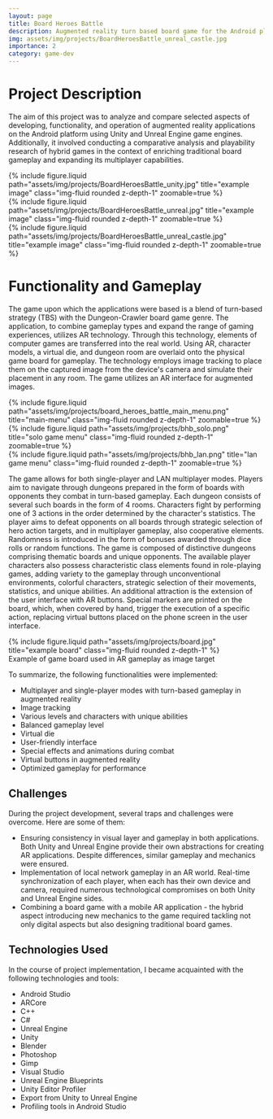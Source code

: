 ```yaml
---
layout: page
title: Board Heroes Battle
description: Augmented reality turn based board game for the Android platform
img: assets/img/projects/BoardHeroesBattle_unreal_castle.jpg
importance: 2
category: game-dev
---
```


# Project Description

The aim of this project was to analyze and compare selected aspects of developing, functionality, and operation of augmented reality applications on the Android platform using Unity and Unreal Engine game engines. Additionally, it involved conducting a comparative analysis and playability research of hybrid games in the context of enriching traditional board gameplay and expanding its multiplayer capabilities.

<div class="row">
    <div class="col-sm mt-3 mt-md-0">
        {% include figure.liquid path="assets/img/projects/BoardHeroesBattle_unity.jpg" title="example image" class="img-fluid rounded z-depth-1" zoomable=true %}
    </div>
    <div class="col-sm mt-3 mt-md-0">
        {% include figure.liquid  path="assets/img/projects/BoardHeroesBattle_unreal.jpg" title="example image" class="img-fluid rounded z-depth-1" zoomable=true %}
    </div>
    <div class="col-sm mt-3 mt-md-0">
        {% include figure.liquid path="assets/img/projects/BoardHeroesBattle_unreal_castle.jpg" title="example image" class="img-fluid rounded z-depth-1" zoomable=true %}
    </div>
</div>

# Functionality and Gameplay

The game upon which the applications were based is a blend of turn-based strategy (TBS) with the Dungeon-Crawler board game genre. The application, to combine gameplay types and expand the range of gaming experiences, utilizes AR technology. Through this technology, elements of computer games are transferred into the real world. Using AR, character models, a virtual die, and dungeon room are overlaid onto the physical game board for gameplay. The technology employs image tracking to place them on the captured image from the device's camera and simulate their placement in any room. The game utilizes an AR interface for augmented images.

<div class="row">
    <div class="col-sm mt-3 mt-md-0">
        {% include figure.liquid path="assets/img/projects/board_heroes_battle_main_menu.png" title="main-menu" class="img-fluid rounded z-depth-1" zoomable=true %}
    </div>
     <div class="col-sm mt-3 mt-md-0">
        {% include figure.liquid  path="assets/img/projects/bhb_solo.png" title="solo game menu" class="img-fluid rounded z-depth-1" zoomable=true %}
    </div>
    <div class="col-sm mt-3 mt-md-0">
        {% include figure.liquid path="assets/img/projects/bhb_lan.png" title="lan game menu" class="img-fluid rounded z-depth-1" zoomable=true %}
    </div>
</div>

The game allows for both single-player and LAN multiplayer modes. Players aim to navigate through dungeons prepared in the form of boards with opponents they combat in turn-based gameplay. Each dungeon consists of several such boards in the form of 4 rooms. Characters fight by performing one of 3 actions in the order determined by the character's statistics. The player aims to defeat opponents on all boards through strategic selection of hero action targets, and in multiplayer gameplay, also cooperative elements. Randomness is introduced in the form of bonuses awarded through dice rolls or random functions. The game is composed of distinctive dungeons comprising thematic boards and unique opponents. The available player characters also possess characteristic class elements found in role-playing games, adding variety to the gameplay through unconventional environments, colorful characters, strategic selection of their movements, statistics, and unique abilities. An additional attraction is the extension of the user interface with AR buttons. Special markers are printed on the board, which, when covered by hand, trigger the execution of a specific action, replacing virtual buttons placed on the phone screen in the user interface.

<div class="row justify-content-sm-center">
    <div class="col-sm-8 mt-3 mt-md-0">
        {% include figure.liquid path="assets/img/projects/board.jpg" title="example board" class="img-fluid rounded z-depth-1" %}
    </div>
</div>
<div class="caption">
    Example of game board used in AR gameplay as image target 
</div>

To summarize, the following functionalities were implemented:

- Multiplayer and single-player modes with turn-based gameplay in augmented reality
- Image tracking
- Various levels and characters with unique abilities
- Balanced gameplay level
- Virtual die
- User-friendly interface
- Special effects and animations during combat
- Virtual buttons in augmented reality
- Optimized gameplay for performance

## Challenges

During the project development, several traps and challenges were overcome. Here are some of them:

- Ensuring consistency in visual layer and gameplay in both applications. Both Unity and Unreal Engine provide their own abstractions for creating AR applications. Despite differences, similar gameplay and mechanics were ensured.
- Implementation of local network gameplay in an AR world. Real-time synchronization of each player, when each has their own device and camera, required numerous technological compromises on both Unity and Unreal Engine sides.
- Combining a board game with a mobile AR application - the hybrid aspect introducing new mechanics to the game required tackling not only digital aspects but also designing traditional board games.

## Technologies Used

In the course of project implementation, I became acquainted with the following technologies and tools:

- Android Studio
- ARCore
- C++
- C#
- Unreal Engine
- Unity
- Blender
- Photoshop
- Gimp
- Visual Studio
- Unreal Engine Blueprints
- Unity Editor Profiler
- Export from Unity to Unreal Engine
- Profiling tools in Android Studio
